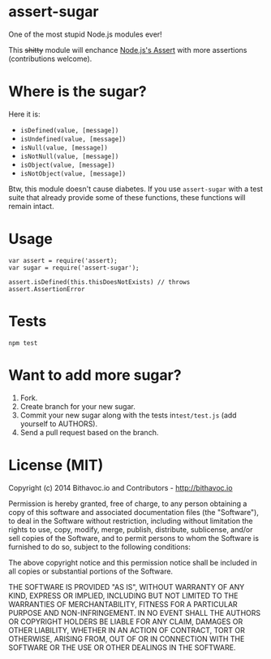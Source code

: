 assert-sugar
===
One of the most stupid Node.js modules ever!

This ~~shitty~~ module will enchance [Node.js's Assert](http://nodejs.org/api/assert.html) with more assertions (contributions welcome).

Where is the sugar?
====

Here it is:

* `isDefined(value, [message])`
* `isUndefined(value, [message])`
* `isNull(value, [message])`
* `isNotNull(value, [message])`
* `isObject(value, [message])`
* `isNotObject(value, [message])`

Btw, this module doesn't cause diabetes. If you use `assert-sugar` with a test suite that already provide some of these functions, these functions will remain intact.

Usage
===

    var assert = require('assert);
    var sugar = require('assert-sugar');
    
    assert.isDefined(this.thisDoesNotExists) // throws assert.AssertionError

Tests
===

    npm test

Want to add more sugar?
====

1. Fork.
2. Create branch for your new sugar.
3. Commit your new sugar along with the tests in`test/test.js` (add yourself to AUTHORS).
4. Send a pull request based on the branch.

License (MIT)
====
Copyright (c) 2014 Bithavoc.io and Contributors - http://bithavoc.io

Permission is hereby granted, free of charge, to any person obtaining a copy of this software and associated documentation files (the "Software"), to deal in the Software without restriction, including without limitation the rights to use, copy, modify, merge, publish, distribute, sublicense, and/or sell copies of the Software, and to permit persons to whom the Software is furnished to do so, subject to the following conditions:

The above copyright notice and this permission notice shall be included in all copies or substantial portions of the Software.

THE SOFTWARE IS PROVIDED "AS IS", WITHOUT WARRANTY OF ANY KIND, EXPRESS OR IMPLIED, INCLUDING BUT NOT LIMITED TO THE WARRANTIES OF MERCHANTABILITY, FITNESS FOR A PARTICULAR PURPOSE AND NON-INFRINGEMENT. IN NO EVENT SHALL THE AUTHORS OR COPYRIGHT HOLDERS BE LIABLE FOR ANY CLAIM, DAMAGES OR OTHER LIABILITY, WHETHER IN AN ACTION OF CONTRACT, TORT OR OTHERWISE, ARISING FROM, OUT OF OR IN CONNECTION WITH THE SOFTWARE OR THE USE OR OTHER DEALINGS IN THE SOFTWARE.
